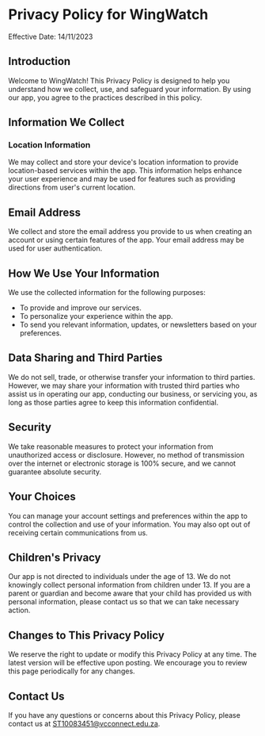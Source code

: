 # Privacy Policy for WingWatch

Effective Date: 14/11/2023

## Introduction  
Welcome to WingWatch! This Privacy Policy is designed to help you understand how we collect, use, and safeguard your information. By using our app, you agree to the practices described in this policy.

## Information We Collect  
### Location Information  
We may collect and store your device's location information to provide location-based services within the app. This information helps enhance your user experience and may be used for features such as providing directions from user's current location.

## Email Address  
We collect and store the email address you provide to us when creating an account or using certain features of the app. Your email address may be used for user authentication.

## How We Use Your Information
We use the collected information for the following purposes:
- To provide and improve our services.
- To personalize your experience within the app.
- To send you relevant information, updates, or newsletters based on your preferences.

## Data Sharing and Third Parties
We do not sell, trade, or otherwise transfer your information to third parties. However, we may share your information with trusted third parties who assist us in operating our app, conducting our business, or servicing you, as long as those parties agree to keep this information confidential.

## Security
We take reasonable measures to protect your information from unauthorized access or disclosure. However, no method of transmission over the internet or electronic storage is 100% secure, and we cannot guarantee absolute security.

## Your Choices
You can manage your account settings and preferences within the app to control the collection and use of your information. You may also opt out of receiving certain communications from us.

## Children's Privacy
Our app is not directed to individuals under the age of 13. We do not knowingly collect personal information from children under 13. If you are a parent or guardian and become aware that your child has provided us with personal information, please contact us so that we can take necessary action.

## Changes to This Privacy Policy
We reserve the right to update or modify this Privacy Policy at any time. The latest version will be effective upon posting. We encourage you to review this page periodically for any changes.

## Contact Us
If you have any questions or concerns about this Privacy Policy, please contact us at ST10083451@vcconnect.edu.za.


